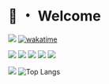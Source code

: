 # 👋 ・ Welcome
![](https://komarev.com/ghpvc/?username=Michelo11)
[![wakatime](https://wakatime.com/badge/user/6797600f-73ff-4666-82cc-ae786a221674.svg)](https://wakatime.com/@6797600f-73ff-4666-82cc-ae786a221674)

![](https://img.shields.io/badge/React-323330?style=for-the-badge&logo=react&logoColor=blue)
![](https://img.shields.io/badge/TypeScript-323330?style=for-the-badge&logo=typescript&logoColor=blue)
![](https://img.shields.io/badge/Node.js-323330?style=for-the-badge&logo=nodedotjs&logoColor=green)
![](https://img.shields.io/badge/Vue-323330?style=for-the-badge&logo=vue.js&logoColor=4FC08D)
![](https://img.shields.io/badge/Astro-323330?style=for-the-badge&logo=astro&logoColor=red)

[![](https://github-readme-stats.vercel.app/api?username=Michelo11&show_icons=true&count_private=true)](https://github.com/Michelo11)
![Top Langs](https://github-readme-stats.vercel.app/api/top-langs/?username=Michelo11&layout=compact)
